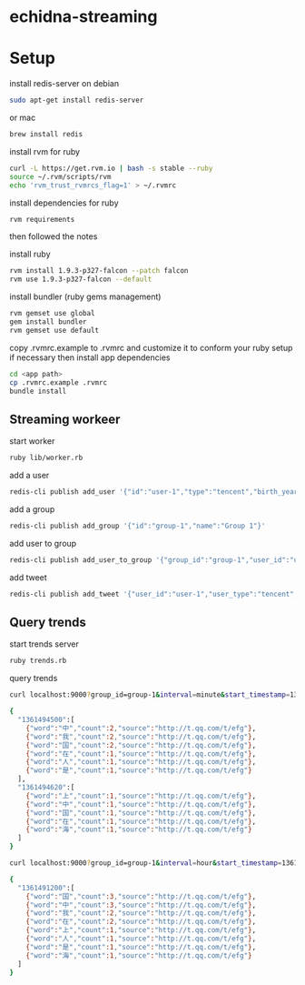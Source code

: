 # echidna-streaming

# Setup

install redis-server on debian

```bash
sudo apt-get install redis-server
```

or mac

```bash
brew install redis
```

install rvm for ruby

```bash
curl -L https://get.rvm.io | bash -s stable --ruby
source ~/.rvm/scripts/rvm
echo 'rvm_trust_rvmrcs_flag=1' > ~/.rvmrc
```

install dependencies for ruby

```bash
rvm requirements
```

then followed the notes

install ruby

```bash
rvm install 1.9.3-p327-falcon --patch falcon
rvm use 1.9.3-p327-falcon --default
```

install bundler (ruby gems management)

```bash
rvm gemset use global
gem install bundler
rvm gemset use default
```

copy .rvmrc.example to .rvmrc and customize it to conform your ruby setup if necessary
then install app dependencies

```bash
cd <app path>
cp .rvmrc.example .rvmrc
bundle install
```

## Streaming workeer

start worker

```bash
ruby lib/worker.rb
```

add a user

```bash
redis-cli publish add_user '{"id":"user-1","type":"tencent","birth_year":2000,"gender":"f","city":"shanghai"}'
```

add a group

```bash
redis-cli publish add_group '{"id":"group-1","name":"Group 1"}'
```

add user to group

```bash
redis-cli publish add_user_to_group '{"group_id":"group-1","user_id":"user-1","user_type":"tencent"}'
```

add tweet

```bash
redis-cli publish add_tweet '{"user_id":"user-1","user_type":"tencent","text":"我是中国人","id":"abc","url":"http://t.qq.com/t/abc","timestamp":1361494534}'
```

## Query trends

start trends server

```bash
ruby trends.rb
```

query trends

```bash
curl localhost:9000?group_id=group-1&interval=minute&start_timestamp=1361494500&end_timestamp=1361496600

{
  "1361494500":[
    {"word":"中","count":2,"source":"http://t.qq.com/t/efg"},
    {"word":"我","count":2,"source":"http://t.qq.com/t/efg"},
    {"word":"国","count":2,"source":"http://t.qq.com/t/efg"},
    {"word":"在","count":1,"source":"http://t.qq.com/t/efg"},
    {"word":"人","count":1,"source":"http://t.qq.com/t/efg"},
    {"word":"是","count":1,"source":"http://t.qq.com/t/efg"}
  ],
  "1361494620":[
    {"word":"上","count":1,"source":"http://t.qq.com/t/efg"},
    {"word":"中","count":1,"source":"http://t.qq.com/t/efg"},
    {"word":"国","count":1,"source":"http://t.qq.com/t/efg"},
    {"word":"在","count":1,"source":"http://t.qq.com/t/efg"},
    {"word":"海","count":1,"source":"http://t.qq.com/t/efg"}
  ]
}

curl localhost:9000?group_id=group-1&interval=hour&start_timestamp=1361490500&end_timestamp=1361496600

{
  "1361491200":[
    {"word":"国","count":3,"source":"http://t.qq.com/t/efg"},
    {"word":"中","count":3,"source":"http://t.qq.com/t/efg"},
    {"word":"我","count":2,"source":"http://t.qq.com/t/efg"},
    {"word":"在","count":2,"source":"http://t.qq.com/t/efg"},
    {"word":"上","count":1,"source":"http://t.qq.com/t/efg"},
    {"word":"人","count":1,"source":"http://t.qq.com/t/efg"},
    {"word":"是","count":1,"source":"http://t.qq.com/t/efg"},
    {"word":"海","count":1,"source":"http://t.qq.com/t/efg"}
  ]
}
```

